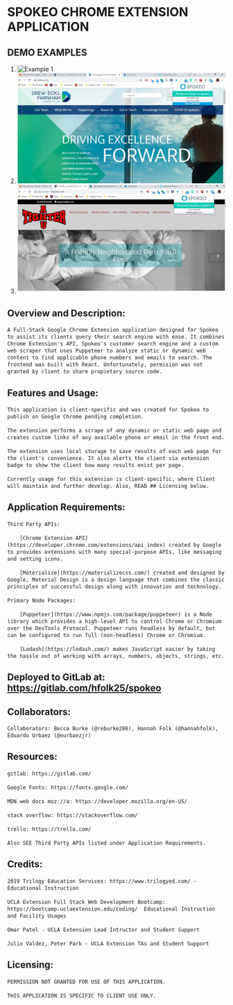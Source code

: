 # SPOKEO CHROME EXTENSION APPLICATION

## DEMO EXAMPLES
1. ![Example 1](./demo.gif)
2. ![Example 2](./SpokeoExample1.jpg)
3. ![Example 3](./SpokeoExample2.jpg)

## Overview and Description:
    A Full-Stack Google Chrome Extension application designed for Spokeo to assist its clients query their search engine with ease. It combines Chrome Extension's API, Spokeo's customer search engine and a custom web scraper that uses Puppeteer to analyze static or dynamic web content to find applicable phone numbers and emails to search. The frontend was built with React. Unfortunately, permision was not granted by client to share propietary source code.
    
## Features and Usage:

    This application is client-specific and was created for Spokeo to publish on Google Chrome pending completion. 

    The extension performs a scrape of any dynamic or static web page and creates custom links of any available phone or email in the front end. 

    The extension uses local storage to save results of each web page for the client's convenience. It also alerts the client via extension badge to show the client how many results exist per page.

    Currently usage for this extension is client-specific, where Client will maintain and further develop. Also, READ ## Licensing below.

## Application Requirements:

    Third Party APIs:

        [Chrome Extension API](https://developer.chrome.com/extensions/api_index) created by Google to provides extensions with many special-purpose APIs, like messaging and setting icons.

        [Materialize](https://materializecss.com/) created and designed by Google, Material Design is a design language that combines the classic principles of successful design along with innovation and technology.
    
    Primary Node Packages: 

        [Puppeteer](https://www.npmjs.com/package/puppeteer) is a Node library which provides a high-level API to control Chrome or Chromium over the DevTools Protocol. Puppeteer runs headless by default, but can be configured to run full (non-headless) Chrome or Chromium.

        [Lodash](https://lodash.com/) makes JavaScript easier by taking the hassle out of working with arrays, numbers, objects, strings, etc.


## Deployed to GitLab at: https://gitlab.com/hfolk25/spokeo


## Collaborators:

    Collaborators: Becca Burke (@reburke286), Hannah Folk (@hannahfolk), Eduardo Urbaez (@eurbaezjr)

## Resources:

    gitlab: https://gitlab.com/
    
    Google Fonts: https://fonts.google.com/

    MDN web docs moz://a: https://developer.mozilla.org/en-US/

    stack overflow: https://stackoverflow.com/

    trello: https://trello.com/
    
    Also SEE Third Party APIs listed under Application Requirements.


## Credits:

    2019 Trilogy Education Services: https://www.trilogyed.com/ - Educational Instruction

    UCLA Extension Full Stack Web Development Bootcamp: https://bootcamp.uclaextension.edu/coding/  Educational Instruction       and Facility Usages

    Omar Patel - UCLA Extension Lead Intructor and Student Support

    Julio Valdez, Peter Park - UCLA Extension TAs and Student Support
  
## Licensing: 

    PERMISSION NOT GRANTED FOR USE OF THIS APPLICATION. 

    THIS APPLICATION IS SPECIFIC TO CLIENT USE ONLY.